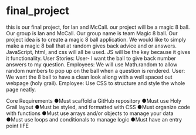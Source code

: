 # final_project
this is our final project, for Ian and McCall. our project will be a magic 8 ball. Our group is Ian and McCall. Our group name is team Magic 8 ball. Our project idea is to create a magic 8 ball application. We would like to simply make a magic 8 ball that at random gives back advice and or answers. JavaScript, html, and css will all be used. JS will be the key because it gives it functionality. User Stories: User- I want the ball to give back number answers to my question. Employees: We will use Math.random to allow random numbers to pop up on the ball when a question is rendered. User: We want the 8 ball to have a clean look aliong with a well spaced out webpage (holy grail). Employee: Use CSS to structure and style the whole page neatly.

Core Requirements ●Must scaffold a GitHub repository ●Must use Holy Grail layout ●Must be styled, and formatted with CSS ●Must organize code with functions ●Must use arrays and/or objects to manage your data ●Must use loops and conditionals to manage logic ●Must have an entry point IIFE